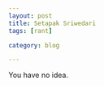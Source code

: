 ```yaml
---
layout: post
title: Setapak Sriwedari
tags: [rant]

category: blog

---
```



<script>
	(function(d, s, id) {
	var js, djs = d.getElementsByTagName(s)[0];
	if (d.getElementById(id)) return;
	js = d.createElement(s); js.id = id;
	js.src = "http://as-cdn-files.deezer.com/js/widget/loader.js";
	 djs.parentNode.insertBefore(js, djs);
}(document, "script", "deezer-widget-loader"));</script>

<div class="deezer-widget-player" data-src="http://www.deezer.com/plugins/player?format=classic&autoplay=false&playlist=false&width=500&height=290&color=1990DB&layout=&size=medium&type=tracks&id=77668337&title=&app_id=1" data-scrolling="no" data-frameborder="0" data-allowTransparency="true" data-width="500" data-height="290"></div>
You have no idea.
